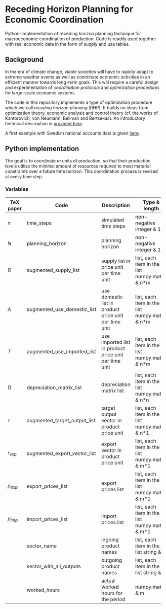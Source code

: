 # Receding Horizon Planning for Economic Coordination

Python-implementation of receding horizon planning technique for macroeconomic coordination of production. Code is readily used together with real economic data in the form of supply and use tables.

## Background

In the era of climate change, viable societies will have to rapidly adapt to extreme weather events as well as coordinate economic activities in an efficient manner towards long-term goals. This will require a careful design and experimentation of *coordination protocols* and *optimization procedures* for large-scale economic systems.

The code in this repository implements a type of optimization procedure which we call *receding horizon planning* (RHP). It builds on ideas from optimization theory, economic analysis and control theory (cf. the works of Kantorovich, von Neumann, Bellman and Bertsekas). An introductory technical description is [provided here](rhp_intro.pdf).

A first example with Swedish national accounts data is given [here](https://github.com/lokehagberg/rhp/blob/main/simulations/Sweden/2016.ipynb).

## Python implementation

The goal is to coordinate $m$ units of production, so that their production levels utilize the minimal amount of resources required to meet material constraints over a future time horizon. This coordination process is revised at every time step. 

### Variables

| TeX paper | Code                         | Description                                           | Type & length                                  |
| --------- | ---------------------------- | ----------------------------------------------------- | ---------------------------------------------- |
| $n$       | time_steps                   | simulated time steps                                  | non-negative integer & 1                       |
| $N$       | planning_horizon             | planning horizon                                      | non-negative integer & 1                       |
| $B$       | augmented_supply_list        | supply list in price unit per time unit               | list, each item in the list numpy.matrix & n*m |
| $A$       | augmented_use_domestic_list  | use domestic list in product price unit per time unit | list, each item in the list numpy.matrix & n*m |
| $T$       | augmented_use_imported_list  | use imported list in product price unit per time unit | list, each item in the list numpy.matrix & n*m |
| $D$       | depreciation_matrix_list     | depreciation matrix list                              | list, each item in the list numpy.matrix & n*n |
| $r$       | augmented_target_output_list | target output vector in product price unit            | list, each item in the list numpy.matrix & n*1 |
| $r_{exp}$ | augmented_export_vector_list | export vector in product price unit                   | list, each item in the list numpy.matrix & m*1 |
| $p_{exp}$| export_prices_list           | export prices list                                    | list, each item in the list numpy.matrix & m*1 |
| $p_{imp}$| import_prices_list           | import prices list                                    | list, each item in the list numpy.matrix & m*1 |
|           | sector_name                  | ingoing product names                                 | list, each item in the list string & m         |
|           | sector_with_all_outputs      | outgoing product names                                | list, each item in the list string & n         |
|           | worked_hours                 | actual worked hours for the period                    | numpy.matrix & m                                |



